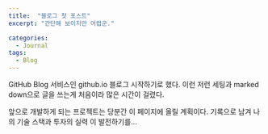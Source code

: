 ```yaml
---
title:  "블로그 첫 포스트"
excerpt: "간단해 보이지만 어렵군."

categories:
  - Journal
tags:
  - Blog
---
```

GitHub Blog 서비스인 github.io 블로그 시작하기로 했다. 
이런 저런 세팅과 marked down으로 글을 쓰는게 처음이라 많은 시간이 걸렸다.

앞으로 개발하게 되는 프로젝트는 당분간 이 페이지에 올릴 계획이다. 기록으로 남겨 나의 기술 스택과 투자의 실력
이 발전하기를...